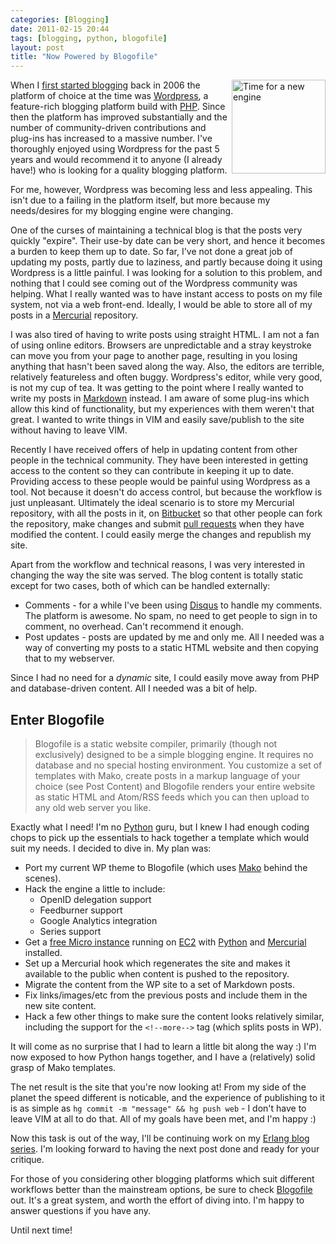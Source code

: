 ```yaml
---
categories: [Blogging]
date: 2011-02-15 20:44
tags: [blogging, python, blogofile]
layout: post
title: "Now Powered by Blogofile"
---
```

<a href="/uploads/2011/02/V8SFIEngine2001.jpg" title="Time for a new engine" rel="lightbox"><img src="/uploads/2011/02/V8SFIEngine2001.jpg" width="150" style="float:right;margin-left:5px;margin-bottom:5px;" alt="Time for a new engine"/></a>When I [first started blogging][FirstPost] back in 2006 the platform of choice at the time was [Wordpress][Wordpress], a feature-rich blogging platform build with [PHP][php]. Since then the platform has improved substantially and the number of community-driven contributions and plug-ins has increased to a massive number. I've thoroughly enjoyed using Wordpress for the past 5 years and would recommend it to anyone (I already have!) who is looking for a quality blogging platform.

For me, however, Wordpress was becoming less and less appealing. This isn't due to a failing in the platform itself, but more because my needs/desires for my blogging engine were changing.

<!--more-->

One of the curses of maintaining a technical blog is that the posts very quickly "expire". Their use-by date can be very short, and hence it becomes a burden to keep them up to date. So far, I've not done a great job of updating my posts, partly due to laziness, and partly because doing it using Wordpress is a little painful. I was looking for a solution to this problem, and nothing that I could see coming out of the Wordpress community was helping. What I really wanted was to have instant access to posts on my file system, not via a web front-end. Ideally, I would be able to store all of my posts in a [Mercurial][hg] repository.

I was also tired of having to write posts using straight HTML. I am not a fan of using online editors. Browsers are unpredictable and a stray keystroke can move you from your page to another page, resulting in you losing anything that hasn't been saved along the way. Also, the editors are terrible, relatively featureless and often buggy. Wordpress's editor, while very good, is not my cup of tea. It was getting to the point where I really wanted to write my posts in [Markdown][Markdown] instead. I am aware of some plug-ins which allow this kind of functionality, but my experiences with them weren't that great. I wanted to write things in VIM and easily save/publish to the site without having to leave VIM.

Recently I have received offers of help in updating content from other people in the technical community. They have been interested in getting access to the content so they can contribute in keeping it up to date. Providing access to these people would be painful using Wordpress as a tool. Not because it doesn't do access control, but because the workflow is just unpleasant. Ultimately the ideal scenario is to store my Mercurial repository, with all the posts in it, on [Bitbucket][bitbucket] so that other people can fork the repository, make changes and submit [pull requests][pull-request] when they have modified the content. I could easily merge the changes and republish my site.

Apart from the workflow and technical reasons, I was very interested in changing the way the site was served. The blog content is totally static except for two cases, both of which can be handled externally:

  * Comments - for a while I've been using [Disqus][disqus] to handle my comments. The platform is awesome. No spam, no need to get people to sign in to comment, no overhead. Can't recommend it enough.
  * Post updates - posts are updated by me and only me. All I needed was a way of converting my posts to a static HTML website and then copying that to my webserver.

Since I had no need for a _dynamic_ site, I could easily move away from PHP and database-driven content. All I needed was a bit of help.

Enter Blogofile
---------------
  > Blogofile is a static website compiler, primarily (though not exclusively) designed to be a simple blogging engine. It requires no database and no special hosting environment. You customize a set of templates with Mako, create posts in a markup language of your choice (see Post Content) and Blogofile renders your entire website as static HTML and Atom/RSS feeds which you can then upload to any old web server you like.

Exactly what I need! I'm no [Python][python] guru, but I knew I had enough coding chops to pick up the essentials to hack together a template which would suit my needs. I decided to dive in. My plan was:

  * Port my current WP theme to Blogofile (which uses [Mako][mako] behind the scenes).
  * Hack the engine a little to include:
    * OpenID delegation support
    * Feedburner support
    * Google Analytics integration
    * Series support
  * Get a [free Micro instance][micro-instance] running on [EC2][ec2] with [Python][python] and [Mercurial][hg] installed.
  * Set up a Mercurial hook which regenerates the site and makes it available to the public when content is pushed to the repository.
  * Migrate the content from the WP site to a set of Markdown posts.
  * Fix links/images/etc from the previous posts and include them in the new site content.
  * Hack a few other things to make sure the content looks relatively similar, including the support for the `<!--more-->` tag (which splits posts in WP).

It will come as no surprise that I had to learn a little bit along the way :) I'm now exposed to how Python hangs together, and I have a (relatively) solid grasp of Mako templates.

The net result is the site that you're now looking at! From my side of the planet the speed different is noticable, and the experience of publishing to it is as simple as `hg commit -m "message" && hg push web` - I don't have to leave VIM at all to do that. All of my goals have been met, and I'm happy :)

Now this task is out of the way, I'll be continuing work on my [Erlang blog series][erlang-series]. I'm looking forward to having the next post done and ready for your critique.

For those of you considering other blogging platforms which suit different workflows better than the mainstream options, be sure to check [Blogofile][blogofile] out. It's a great system, and worth the effort of diving into. I'm happy to answer questions if you have any.

Until next time!

  [FirstPost]: /posts/office-registration-and-activation/
  [Wordpress]: http://wordpress.org/
  [php]: http://www.php.net/
  [hg]: http://hg-scm.org/
  [markdown]: http://daringfireball.net/projects/markdown/
  [bitbucket]: http://bitbucket.org/
  [pull-request]: http://confluence.atlassian.com/display/BITBUCKET/Forking+a+Bitbucket+Repository
  [disqus]: http://disqus.com/
  [blogofile]: http://blogofile.com/
  [python]: http://www.python.org/
  [mako]: http://www.makotemplates.org/
  [micro-instance]: http://aws.amazon.com/free/
  [ec2]: http://aws.amazon.com/ec2/
  [erlang-series]: /series/web-development-with-erlang/
